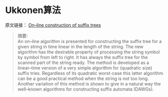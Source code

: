 # Ukkonen算法
原文链接： [On–line construction of suffix trees](https://www.cs.helsinki.fi/u/ukkonen/SuffixT1withFigs.pdf)
> 摘要:  
> An on–line algorithm is presented for constructing the suffix tree for a
> given string in time linear in the length of the string. The new algorithm has
> the desirable property of processing the string symbol by symbol from left to
> right. It has always the suffix tree for the scanned part of the string ready.
> The method is developed as a linear–time version of a very simple algorithm
> for (quadratic size) suffix tries. Regardless of its quadratic worst-case this
> latter algorithm can be a good practical method when the string is not too
> long. Another variation of this method is shown to give in a natural way the
> well–known algorithms for constructing suffix automata (DAWGs).